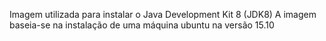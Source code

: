 Imagem utilizada para instalar o Java Development Kit 8 (JDK8)
A imagem baseia-se na instalação de uma máquina ubuntu na versão 15.10